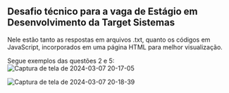 ## Desafio técnico para a vaga de Estágio em Desenvolvimento da Target Sistemas

Nele estão tanto as respostas em arquivos .txt, quanto os códigos em JavaScript, incorporados em uma página HTML para melhor visualização. 

Segue exemplos das questões 2 e 5:
![Captura de tela de 2024-03-07 20-17-05](https://github.com/Gabriela-Vasco/Desafio_TargetSistemas/assets/114448038/280511dc-aa5e-4b3b-8404-127dd55f9331)


![Captura de tela de 2024-03-07 20-18-39](https://github.com/Gabriela-Vasco/Desafio_TargetSistemas/assets/114448038/8cad01c3-9231-42ff-8d66-92f4066b3179)

